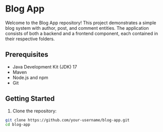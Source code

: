 # Blog App

Welcome to the Blog App repository! This project demonstrates a simple blog system with author, post, and comment entities. The application consists of both a backend and a frontend component, each contained in their respective folders.

## Prerequisites

- Java Development Kit (JDK) 17
- Maven
- Node.js and npm
- Git

## Getting Started

1. Clone the repository:

```bash
git clone https://github.com/your-username/blog-app.git
cd blog-app
```

## 

